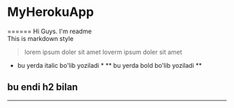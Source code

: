# MyHerokuApp
  ======
  Hi Guys. I'm readme  
  This is markdown style
  > lorem ipsum doler sit amet
  > loverm ipsum doler sit amet
  * bu yerda italic bo'lib yoziladi *
  ** bu yerda bold bo'lib yoziladi **
  ## bu endi h2 bilan ##
  ---
  